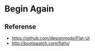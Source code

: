 Begin Again
===========

## Referense
- https://github.com/designmodo/Flat-UI
- http://bootswatch.com/flatly/



